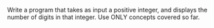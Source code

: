 Write a program that takes as input a positive integer, and displays the number of digits in that integer. Use
ONLY concepts covered so far.
